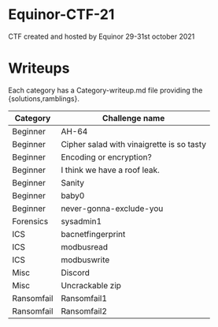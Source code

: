 # Equinor-CTF-21

CTF created and hosted by Equinor 29-31st october 2021



# Writeups

Each category has a Category-writeup.md file providing the {solutions,ramblings}.

| Category |  Challenge name  |  
| -------- | ---------------- | 
| Beginner | AH-64 | 
| Beginner | Cipher salad with vinaigrette is so tasty | 
| Beginner | Encoding or encryption? | 
| Beginner | I think we have a roof leak. | 
| Beginner | Sanity | 
| Beginner | baby0 | 
| Beginner | never-gonna-exclude-you | 
| Forensics | sysadmin1 | 
| ICS | bacnetfingerprint | 
| ICS | modbusread | 
| ICS | modbuswrite | 
| Misc | Discord | 
| Misc | Uncrackable zip | 
| Ransomfail | Ransomfail1 | 
| Ransomfail | Ransomfail2 | 
